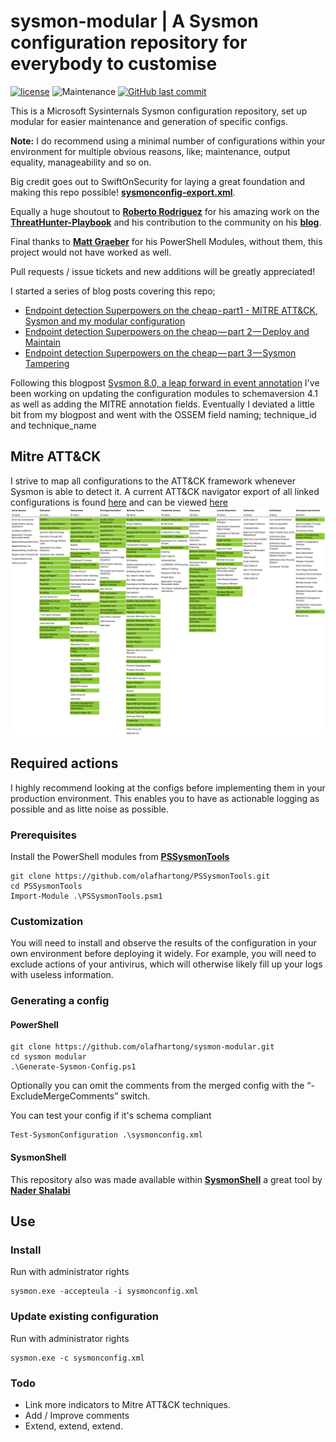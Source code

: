 # sysmon-modular | A Sysmon configuration repository for everybody to customise

[![license](https://img.shields.io/github/license/olafhartong/sysmon-modular.svg?style=flat-square)](https://github.com/olafhartong/sysmon-modular/blob/master/license.md)
![Maintenance](https://img.shields.io/maintenance/yes/2018.svg?style=flat-square)
[![GitHub last commit](https://img.shields.io/github/last-commit/olafhartong/sysmon-modular.svg?style=flat-square)](https://github.com/olafhartong/sysmon-modular/commit/master)

This is a Microsoft Sysinternals Sysmon configuration repository, set up modular for easier maintenance and generation of specific configs.

**Note:**
I do recommend using a minimal number of configurations within your environment for multiple obvious reasons, like; maintenance, output equality, manageability and so on.

Big credit goes out to SwiftOnSecurity for laying a great foundation and making this repo possible!
**[sysmonconfig-export.xml](https://github.com/SwiftOnSecurity/sysmon-config/blob/master/sysmonconfig-export.xml)**.

Equally a huge shoutout to **[Roberto Rodriguez](https://twitter.com/cyb3rward0g)** for his amazing work on the **[ThreatHunter-Playbook](https://github.com/Cyb3rWard0g/ThreatHunter-Playbook.git)** and his contribution to the community on his **[blog](https://cyberwardog.blogspot.nl)**.

Final thanks to **[Matt Graeber](https://twitter.com/mattifestation)** for his PowerShell Modules, without them, this project would not have worked as well.

Pull requests / issue tickets and new additions will be greatly appreciated!

I started a series of blog posts covering this repo;
- [Endpoint detection Superpowers on the cheap - part1 - MITRE ATT&CK, Sysmon and my modular configuration](https://medium.com/@olafhartong/endpoint-detection-superpowers-on-the-cheap-part-1-e9c28201ac47)
- [Endpoint detection Superpowers on the cheap — part 2 — Deploy and Maintain](https://medium.com/@olafhartong/endpoint-detection-superpowers-on-the-cheap-part-2-deploy-and-maintain-d06580329fe8)
- [Endpoint detection Superpowers on the cheap — part 3 — Sysmon Tampering](https://medium.com/@olafhartong/endpoint-detection-superpowers-on-the-cheap-part-3-sysmon-tampering-49c2dc9bf6d9)


Following this blogpost [Sysmon 8.0, a leap forward in event annotation](https://medium.com/@olafhartong/sysmon-8-0-a-leap-forward-in-event-annotation-59a36555d856) I've been working on updating the configuration modules to schemaversion 4.1 as well as adding the MITRE annotation fields. Eventually I deviated a little bit from my blogpost and went with the OSSEM field naming; technique_id and technique_name

## Mitre ATT&CK

I strive to map all configurations to the ATT&CK framework whenever Sysmon is able to detect it.
A current ATT&CK navigator export of all linked configurations is found [here](attack_matrix/Sysmon-modular.json) and can be viewed [here](https://mitre.github.io/attack-navigator/enterprise/#layerURL=https%3A%2F%2Fraw.githubusercontent.com%2Folafhartong%2Fsysmon-modular%2Fmaster%2Fattack_matrix%2FSysmon-modular.json&scoring=false&clear_annotations=false)
![Mapping](attack_matrix/sysmon-modular.png)

## Required actions

I highly recommend looking at the configs before implementing them in your production environment. This enables you to have as actionable logging as possible and as litte noise as possible.

### Prerequisites

Install the PowerShell modules from **[PSSysmonTools](https://github.com/olafhartong/PSSysmonTools)**

    git clone https://github.com/olafhartong/PSSysmonTools.git
    cd PSSysmonTools
    Import-Module .\PSSysmonTools.psm1

### Customization

You will need to install and observe the results of the configuration in your own environment before deploying it widely.
For example, you will need to exclude actions of your antivirus, which will otherwise likely fill up your logs with useless information.

### Generating a config

#### PowerShell

    git clone https://github.com/olafhartong/sysmon-modular.git
    cd sysmon modular
    .\Generate-Sysmon-Config.ps1

Optionally you can omit the comments from the merged config with the “-ExcludeMergeComments” switch.

You can test your config if it's schema compliant

    Test-SysmonConfiguration .\sysmonconfig.xml

#### SysmonShell

This repository also was made available within **[SysmonShell](https://github.com/nshalabi/SysmonTools)** a great tool by **[Nader Shalabi](https://twitter.com/nader_shalabi)**

## Use

### Install

Run with administrator rights

    sysmon.exe -accepteula -i sysmonconfig.xml

### Update existing configuration

Run with administrator rights

    sysmon.exe -c sysmonconfig.xml

### Todo

- Link more indicators to Mitre ATT&CK techniques.
- Add / Improve comments
- Extend, extend, extend.
